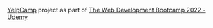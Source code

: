 [YelpCamp](https://arcane-mesa-38870.herokuapp.com) project 
as part of [The Web Development Bootcamp 2022 - Udemy](https://www.udemy.com/course/the-web-developer-bootcamp/)
